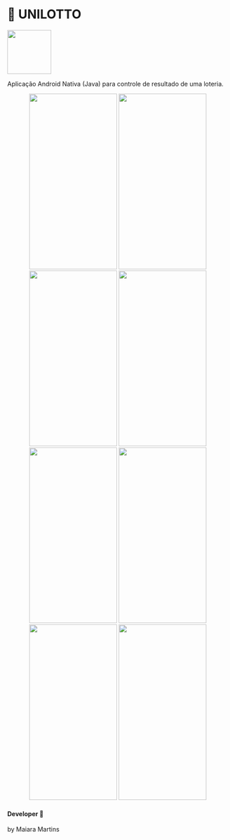 # :unicorn: UNILOTTO 

<image width="100" height="100" src="https://github.com/MaiaraM/android-loterica/blob/master/app/src/main/res/mipmap-xxxhdpi/ic_launcher.png"/>

Aplicação Android Nativa (Java) para controle de resultado de uma loteria.

<p align="center">
       <image width="200" height="400" src="https://github.com/MaiaraM/android-loterica/blob/master/imagens/screen.png"/>
       <image width="200" height="400" src="https://github.com/MaiaraM/android-loterica/blob/master/imagens/s1.png"/>
       <image width="200" height="400" src="https://github.com/MaiaraM/android-loterica/blob/master/imagens/s2.png"/>
       <image width="200" height="400" src="https://github.com/MaiaraM/android-loterica/blob/master/imagens/s3.png"/>
       <image width="200" height="400" src="https://github.com/MaiaraM/android-loterica/blob/master/imagens/s4.png"/>
       <image width="200" height="400" src="https://github.com/MaiaraM/android-loterica/blob/master/imagens/s5.png"/>
       <image width="200" height="400" src="https://github.com/MaiaraM/android-loterica/blob/master/imagens/s6.png"/>
       <image width="200" height="400" src="https://github.com/MaiaraM/android-loterica/blob/master/imagens/s7.png"/>

 </p>
 
 #### Developer :milky_way:
 by Maiara Martins 
